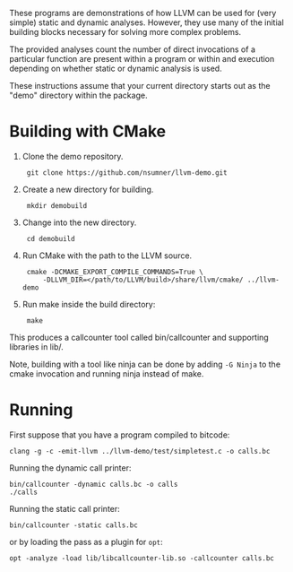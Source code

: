 These programs are demonstrations of how LLVM can be used for (very simple)
static and dynamic analyses. However, they use many of the initial building
blocks necessary for solving more complex problems.

The provided analyses count the number of direct invocations of a particular
function are present within a program or within and execution depending on
whether static or dynamic analysis is used.

These instructions assume that your current directory starts out as the "demo"
directory within the package.


Building with CMake
==============================================
1. Clone the demo repository.

        git clone https://github.com/nsumner/llvm-demo.git

2. Create a new directory for building.

        mkdir demobuild

3. Change into the new directory.

        cd demobuild

4. Run CMake with the path to the LLVM source.

        cmake -DCMAKE_EXPORT_COMPILE_COMMANDS=True \
            -DLLVM_DIR=</path/to/LLVM/build>/share/llvm/cmake/ ../llvm-demo

5. Run make inside the build directory:

        make

This produces a callcounter tool called bin/callcounter and supporting
libraries in lib/.

Note, building with a tool like ninja can be done by adding `-G Ninja` to
the cmake invocation and running ninja instead of make.

Running
==============================================

First suppose that you have a program compiled to bitcode:

    clang -g -c -emit-llvm ../llvm-demo/test/simpletest.c -o calls.bc

Running the dynamic call printer:

    bin/callcounter -dynamic calls.bc -o calls
    ./calls

Running the static call printer:

    bin/callcounter -static calls.bc

or by loading the pass as a plugin for `opt`:

    opt -analyze -load lib/libcallcounter-lib.so -callcounter calls.bc
